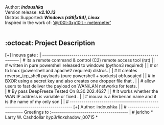 Author: <b><i>indoushka</i></b><br />
Version release: <b><i>v2.10.13</i></b><br />
Distros Supported: <b><i>Windows (x86|x64), Linux</i></b><br />
Inspired in the work of: ['@r00t-3xp10it - meterpeter'](https://github.com/r00t-3xp10it/meterpeter/)<br /><br />

## :octocat: Project Description
[+] inouva gate :
|                ------------------------------------------------------------------
| # its a remote command & control (C2) remote access tool (rat)                  |
| # written in pure powershell released to windows (python3 required)             |
| # or to linux (powershell and apache2 required) distros.                        |
| # It creates reverse_tcp_shell payloads (pure powershell + sockets) obfuscated  |
| # in BXOR using a secret key and also creates one dropper file that .           |
| # allow users to fast deliver the payload on WAN/LAN networks for tests.        |          
| # By pass DeepFreeze Tested On 8.30.202.4627                                    | 
| # It works whether the WAN IP address is variable or fixed .                    |
| # inouva is a Berberian name and it is the name of my only son                  |
| # -------------------------------------------------------------------------------
[+]                            Author: indoushka                                  |
| # ------------------------- Greetings to :---------------------------------------
| #        jericho * Larry W. Cashdollar *hyp3rlinx*shadow_00715 *   


